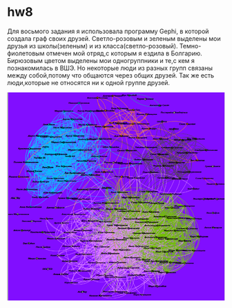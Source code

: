 # hw8
Для восьмого задания я использовала программу Gephi, в которой создала граф своих друзей.
Светло-розовым и зеленым выделены мои друзья из школы(зеленым) и из класса(светло-розовый).
Темно-фиолетовым отмечен мой отряд,с которым я ездила в Болгарию.
Бирюзовым цветом выделены мои одногруппники и те,с кем я познакомилась в ВШЭ.
Но некоторые люди из разных групп связаны между собой,потому что общаются через общих друзей.
Так же есть люди,которые не относятся ни к одной группе друзей.

![](https://github.com/kindmithra/hw8/blob/master/Снимок%20экрана%202018-04-24%20в%2014.03.11.png)
